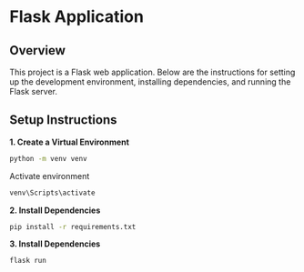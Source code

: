 # Flask Application

## Overview

This project is a Flask web application. Below are the instructions for setting up the development environment, installing dependencies, and running the Flask server.


## Setup Instructions

**1. Create a Virtual Environment**

   ```bash
 python -m venv venv
 ```
Activate environment

   ```bash
 venv\Scripts\activate

 ```
 **2. Install Dependencies**

   ```bash
 pip install -r requirements.txt
 ```
 **3. Install Dependencies**

   ```bash
 flask run
 ```